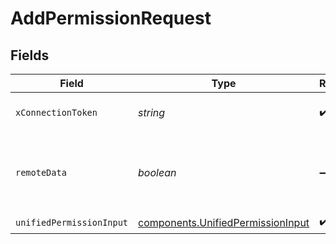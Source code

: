 # AddPermissionRequest


## Fields

| Field                                                                                  | Type                                                                                   | Required                                                                               | Description                                                                            |
| -------------------------------------------------------------------------------------- | -------------------------------------------------------------------------------------- | -------------------------------------------------------------------------------------- | -------------------------------------------------------------------------------------- |
| `xConnectionToken`                                                                     | *string*                                                                               | :heavy_check_mark:                                                                     | The connection token                                                                   |
| `remoteData`                                                                           | *boolean*                                                                              | :heavy_minus_sign:                                                                     | Set to true to include data from the original Filestorage software.                    |
| `unifiedPermissionInput`                                                               | [components.UnifiedPermissionInput](../../models/components/unifiedpermissioninput.md) | :heavy_check_mark:                                                                     | N/A                                                                                    |
